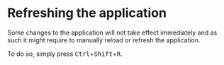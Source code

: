 # Refreshing the application
Some changes to the application will not take effect immediately and as such it might require to manually reload or refresh the application.

To do so, simply press <kbd>Ctrl</kbd>+<kbd>Shift</kbd>+<kbd>R</kbd>.